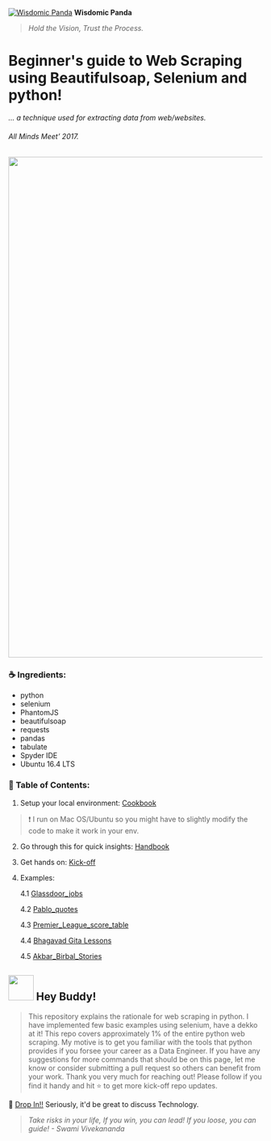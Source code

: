 [![Wisdomic Panda](https://github.com/robagwe/wisdomic-panda/blob/master/imgs/panda.png)](http://www.rohanbagwe.com/)  **Wisdomic Panda**
> *Hold the Vision, Trust the Process.*

# Beginner's guide to Web Scraping using Beautifulsoap, Selenium and python! 
*... a technique used for extracting data from web/websites.*
###### All Minds Meet’ 2017.

<img src="https://github.com/robagwe/wisdomic-panda/blob/master/imgs/scrap.gif" width=990> 

### :coffee: Ingredients:

- python
- selenium
- PhantomJS
- beautifulsoap
- requests
- pandas
- tabulate
- Spyder IDE
- Ubuntu 16.4 LTS


### :construction: Table of Contents:

1. Setup your local environment: [Cookbook](https://github.com/robagwe/kick-off-web-scraping-python-selenium-beautifulSoup/blob/master/Cookbook.txt)
> :heavy_exclamation_mark: I run on Mac OS/Ubuntu so you might have to slightly modify the code to make it work in your env.
2. Go through this for quick insights: [Handbook](https://github.com/robagwe/kick-off-web-scraping-python-selenium-beautifulSoup/blob/master/Handbook.md)
3. Get hands on: [Kick-off](https://github.com/robagwe/kick-off-web-scraping-python-selenium-beautifulSoup/blob/master/kick-off-Scraping.py)
4. Examples:

   4.1 [Glassdoor_jobs](https://github.com/robagwe/kick-off-web-scraping-python-selenium-beautifulsoup/tree/master/glassdoor_jobs)
   
   4.2 [Pablo_quotes](https://github.com/robagwe/kick-off-web-scraping-python-selenium-beautifulsoup/tree/master/pablo_quotes)
   
   4.3 [Premier_League_score_table](https://github.com/robagwe/kick-off-web-scraping-python-selenium-beautifulsoup/tree/master/premier_league_score_table)
   
   4.4 [Bhagavad Gita Lessons](https://github.com/robagwe/kick-off-NLP-Natural_Language_Processing-Python/blob/master/0_Data_Extraction/ScrapDataK/scrapDataKCDIssue.py)
   
   4.5 [Akbar_Birbal_Stories](https://github.com/robagwe/kick-off-NLP-Natural_Language_Processing-Python/blob/master/0_Data_Extraction/Eg_Data_Extraction_WebScarping/quickDataScrap.py)


## <img src="https://github.com/robagwe/wisdomic-panda/blob/master/imgs/acr.png" width="50">   Hey Buddy!</img>

> This repository explains the rationale for web scraping in python. I have implemented few basic examples using selenium, have a dekko at it! This repo covers approximately 1% of the entire python web scraping. My motive is to get you familiar with the tools that python provides if you forsee your career as a Data Engineer.
If you have any suggestions for more commands that should be on this page, let me know or consider submitting a pull request so others can benefit from your work. 
Thank you very much for reaching out! Please follow if you find it handy and hit :star: to get more kick-off repo updates.

:email: [Drop In!!](https://www.rohanbagwe.com) Seriously, it'd be great to discuss Technology.


> *Take risks in your life, If you win, you can lead! If you loose, you can guide! - Swami Vivekananda*

            
            
            
            
